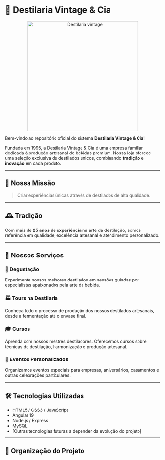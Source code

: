 # 🥃 Destilaria Vintage & Cia

<div align="center">
  <img src="https://media0.giphy.com/media/v1.Y2lkPTc5MGI3NjExaTFjam0ybzE4eHpsczZiMWkxZm9oOGNrcDkxOXptZ3ZzdDE1YmNxaSZlcD12MV9pbnRlcm5hbF9naWZfYnlfaWQmY3Q9Zw/4Yqr7VqAji6NGmhQTM/giphy.gif" alt="Destilaria vintage" width="360"/>
</div>



Bem-vindo ao repositório oficial do sistema **Destilaria Vintage & Cia**!

Fundada em 1995, a Destilaria Vintage & Cia é uma empresa familiar dedicada à produção artesanal de bebidas premium. Nossa loja oferece uma seleção exclusiva de destilados únicos, combinando **tradição** e **inovação** em cada produto.

---

## 🎯 Nossa Missão

> Criar experiências únicas através de destilados de alta qualidade.

---

## 🕰️ Tradição

Com mais de **25 anos de experiência** na arte da destilação, somos referência em qualidade, excelência artesanal e atendimento personalizado.

---

## 💼 Nossos Serviços

### 🥃 Degustação  
Experimente nossos melhores destilados em sessões guiadas por especialistas apaixonados pela arte da bebida.

### 🏭 Tours na Destilaria  
Conheça todo o processo de produção dos nossos destilados artesanais, desde a fermentação até o envase final.

### 🎓 Cursos  
Aprenda com nossos mestres destiladores. Oferecemos cursos sobre técnicas de destilação, harmonização e produção artesanal.

### 🎁 Eventos Personalizados  
Organizamos eventos especiais para empresas, aniversários, casamentos e outras celebrações particulares.

---

## 🛠️ Tecnologias Utilizadas

- HTML5 / CSS3 / JavaScript
- Angular 19
- Node.js / Express
- MySQL
- [Outras tecnologias futuras a depender da evolução do projeto]

---

## 📂 Organização do Projeto

